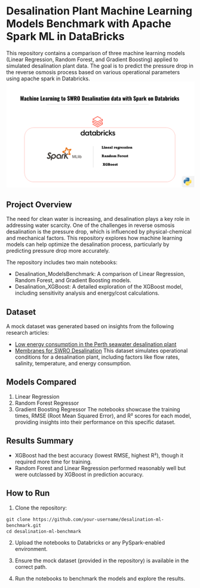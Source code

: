 # Desalination Plant Machine Learning Models Benchmark with Apache Spark ML in DataBricks
This repository contains a comparison of three machine learning models (Linear Regression, Random Forest, and Gradient Boosting) applied to simulated desalination plant data. The goal is to predict the pressure drop in the reverse osmosis process based on various operational parameters using apache spark in Databricks.
![SparkMLBenchmark.png](SparkMLBenchmark.png)


## Project Overview
The need for clean water is increasing, and desalination plays a key role in addressing water scarcity. One of the challenges in reverse osmosis desalination is the pressure drop, which is influenced by physical-chemical and mechanical factors. This repository explores how machine learning models can help optimize the desalination process, particularly by predicting pressure drop more accurately.

The repository includes two main notebooks:

- Desalination_ModelsBenchmark: A comparison of Linear Regression, Random Forest, and Gradient Boosting models.
- Desalination_XGBoost: A detailed exploration of the XGBoost model, including sensitivity analysis and energy/cost calculations.
  
## Dataset
A mock dataset was generated based on insights from the following research articles:

- [Low energy consumption in the Perth seawater desalination plant](https://www.researchgate.net/publication/228491362_Low_energy_consumption_in_the_Perth_seawater_desalination_plant)
- [Membranes for SWRO Desalination](https://www.mdpi.com/2077-0375/11/10/774)
This dataset simulates operational conditions for a desalination plant, including factors like flow rates, salinity, temperature, and energy consumption.

## Models Compared
1. Linear Regression
2. Random Forest Regressor
3. Gradient Boosting Regressor
The notebooks showcase the training times, RMSE (Root Mean Squared Error), and R² scores for each model, providing insights into their performance on this specific dataset.

## Results Summary
- XGBoost had the best accuracy (lowest RMSE, highest R²), though it required more time for training.
- Random Forest and Linear Regression performed reasonably well but were outclassed by XGBoost in prediction accuracy.

## How to Run
1. Clone the repository:

```
git clone https://github.com/your-username/desalination-ml-benchmark.git
cd desalination-ml-benchmark
```

2. Upload the notebooks to Databricks or any PySpark-enabled environment.

3. Ensure the mock dataset (provided in the repository) is available in the correct path.

4. Run the notebooks to benchmark the models and explore the results.
